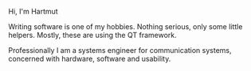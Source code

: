 Hi, I'm Hartmut

Writing software is one of my hobbies. Nothing serious, only some little helpers. 
Mostly, these are using the QT framework. 

Professionally I am a systems engineer for communication systems, concerned with hardware, software and usability. 


<!---
hhartmut/hhartmut is a ✨ special ✨ repository because its `README.md` (this file) appears on your GitHub profile.
You can click the Preview link to take a look at your changes.
--->
